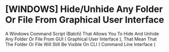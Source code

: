 # [WINDOWS] Hide/Unhide Any Folder Or File From Graphical User Interface
 A Windows Command Script (Batch) That Allows You To Hide And Unhide Any Folder Or File From GUI ( Graphical User Interface ), That Mean That The Folder Or File Will Still Be Visible On CLI ( Command Line Interface )
